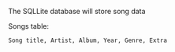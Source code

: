 The SQLLite database will store song data

Songs table:

    Song title, Artist, Album, Year, Genre, Extra